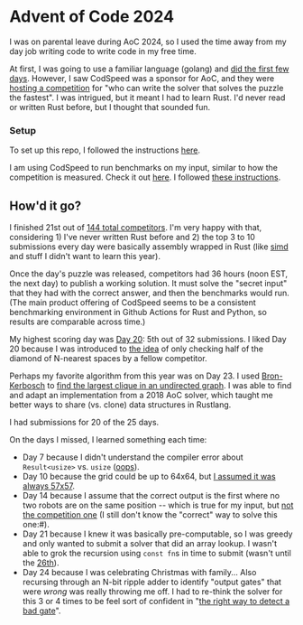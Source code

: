 # Advent of Code 2024

I was on parental leave during AoC 2024, so I used the time away from my day job writing code to write code in my free time. 

At first, I was going to use a familiar language (golang) and [did the first few days](https://github.com/joshprzybyszewski/aoc2022/tree/2024). However, I saw CodSpeed was a sponsor for AoC, and they were [hosting a competition](https://codspeed.io/advent) for "who can write the solver that solves the puzzle the fastest". I was intrigued, but it meant I had to learn Rust. I'd never read or written Rust before, but I thought that sounded fun.

### Setup

To set up this repo, I followed the instructions [here](https://github.com/gobanos/cargo-aoc). 

I am using CodSpeed to run benchmarks on my input, similar to how the competition is measured. Check it out [here](https://codspeed.io/joshprzybyszewski/aocrust/benchmarks). I followed [these instructions](https://gist.github.com/art049/a824a8607898241a3fe061488817099e).

## How'd it go?

I finished 21st out of [144 total competitors](https://codspeed.io/advent/leaderboard/global). I'm very happy with that, considering 1) I've never written Rust before and 2) the top 3 to 10 submissions every day were basically assembly wrapped in Rust (like [simd](https://github.com/indiv0/aoc-fastest) and stuff I didn't want to learn this year).

Once the day's puzzle was released, competitors had 36 hours (noon EST, the next day) to publish a working solution. It must solve the "secret input" that they had with the correct answer, and then the benchmarks would run. (The main product offering of CodSpeed seems to be a consistent benchmarking environment in Github Actions for Rust and Python, so results are comparable across time.)

My highest scoring day was [Day 20](https://codspeed.io/advent/day/20): 5th out of 32 submissions. I liked Day 20 because I was introduced to [the idea](https://github.com/joshprzybyszewski/aocrust/blob/c47f48c7ae533b0d9cfaddc541a78fa2333b7813/src/day20.rs#L163-L164) of only checking half of the diamond of N-nearest spaces by a fellow competitor.

Perhaps my favorite algorithm from this year was on Day 23. I used [Bron-Kerbosch](https://en.wikipedia.org/wiki/Bron%E2%80%93Kerbosch_algorithm) to [find the largest clique in an undirected graph](https://github.com/joshprzybyszewski/aocrust/blob/c47f48c7ae533b0d9cfaddc541a78fa2333b7813/src/day23.rs#L219-L272). I was able to find and adapt an implementation from a 2018 AoC solver, which taught me better ways to share (vs. clone) data structures in Rustlang.

I had submissions for 20 of the 25 days. 

On the days I missed, I learned something each time:
-  Day 7 because I didn't understand the compiler error about `Result<usize>` vs. `usize` ([oops](https://github.com/joshprzybyszewski/aocrust/commit/a1aaf3d6b729f674f8500f1fc7c4259da0e4b324)). 
- Day 10 because the grid could be up to 64x64, but [I assumed it was always 57x57](https://github.com/joshprzybyszewski/aocrust/commit/f1c5d2204bc38f00afe2afcc171c80e91279beab).
- Day 14 because I assume that the correct output is the first where no two robots are on the same position -- which is true for my input, but [not the competition one](https://github.com/joshprzybyszewski/aocrust/commit/9be02107d5e604f21737e8faed706162e0fdf5cf) (I still don't know the "correct" way to solve this one:#).
- Day 21 because I knew it was basically pre-computable, so I was greedy and only wanted to submit a solver that did an array lookup. I wasn't able to grok the recursion using `const fn`s in time to submit (wasn't until the [26th](https://github.com/joshprzybyszewski/aocrust/commit/58a2aafbfcf6c89d4a09fbb1873fc852ece08804)).
- Day 24 because I was celebrating Christmas with family... Also recursing through an N-bit ripple adder to identify "output gates" that were _wrong_ was really throwing me off. I had to re-think the solver for this 3 or 4 times to be feel sort of confident in "[the right way to detect a bad gate](https://github.com/joshprzybyszewski/aocrust/commit/af9fe38a163d671d83469bdaf244c3e1175349bd)".
